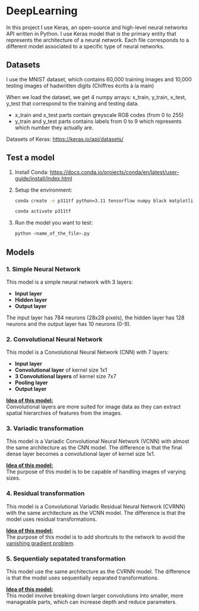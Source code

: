 # DeepLearning

In this project I use Keras, an open-source and high-level neural networks API written in Python. I use Keras model that is the primary entity that represents the architecture of a neural network. Each file corresponds to a different model 
associated to a specific type of neural networks.

## Datasets

I use the MNIST dataset, which contains 60,000 training images and 10,000 testing images of hadwritten digits (Chiffres écrits à la main)

When we load the dataset, we get 4 numpy arrays:
x_train, y_train, x_test, y_test that correspond to the training and testing data.

- x_train and x_test parts contain greyscale RGB codes (from 0 to 255) 
- y_train and y_test parts contains labels from 0 to 9 which represents which number they actually are.

Datasets of Keras: https://keras.io/api/datasets/

## Test a model

1. Install Conda: https://docs.conda.io/projects/conda/en/latest/user-guide/install/index.html

2. Setup the environment:
    ```bash
    conda create -n p311tf python=3.11 tensorflow numpy black matplotlib -c conda-forge

    conda activate p311tf
    ```

3. Run the model you want to test:
    ```bash
    python <name_of_the_file>.py
    ```

## Models

### 1. Simple Neural Network

This model is a simple neural network with 3 layers:
- **Input layer**
- **Hidden layer**
- **Output layer**

The input layer has 784 neurons (28x28 pixels), the hidden layer has 128 neurons and the output layer has 10 neurons (0-9).

### 2. Convolutional Neural Network

This model is a Convolutional Neural Network (CNN) with 7 layers:
- **Input layer**
- **Convolutional layer** of kernel size 1x1
- **3 Convolutional layers** of kernel size 7x7
- **Pooling layer**
- **Output layer**

**<u>Idea of this model:</u>**<br>
Convolutional layers are more suited for image data as they can extract spatial hierarchies of features from the images.

### 3. Variadic transformation

This model is a Variadic Convolutional Neural Network (VCNN) with almost the same architecture as the CNN model. The difference is that the final dense layer becomes a convolutional layer of kernel size 1x1.

**<u>Idea of this model:</u>**<br>
The purpose of this model is to be capable of handling images of varying sizes.

### 4. Residual transformation

This model is a Convolutional Variadic Residual Neural Network (CVRNN) with the same architecture as the VCNN model. The difference is that the model uses residual transformations. 

**<u>Idea of this model:</u>**<br>
The purpose of this model is to add shortcuts to the network to avoid the [vanishing gradient problem](https://en.wikipedia.org/wiki/Vanishing_gradient_problem).

### 5. Sequentialy sepatated transformation

This model use the same architecture as the CVRNN model. The difference is that the model uses sequentially separated transformations. 

**<u>Idea of this model:</u>**<br>
This model involve breaking down larger convolutions into smaller, more manageable parts, which can increase depth and reduce parameters.